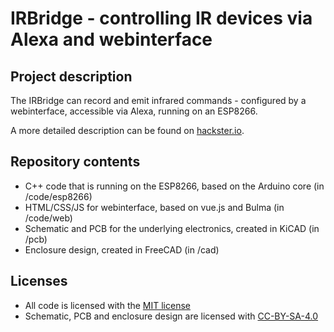 # IRBridge - controlling IR devices via Alexa and webinterface

## Project description
The IRBridge can record and emit infrared commands - configured by a webinterface, accessible via Alexa, running on an ESP8266.

A more detailed description can be found on [hackster.io](https://www.hackster.io/har-bra/irbridge-controlling-ir-devices-via-alexa-and-webinterface-66ca06).

## Repository contents
* C++ code that is running on the ESP8266, based on the Arduino core (in /code/esp8266)
* HTML/CSS/JS for webinterface, based on vue.js and Bulma (in /code/web)
* Schematic and PCB for the underlying electronics, created in KiCAD (in /pcb)
* Enclosure design, created in FreeCAD (in /cad)

## Licenses
* All code is licensed with the [MIT license](https://opensource.org/licenses/MIT)
* Schematic, PCB and enclosure design are licensed with [CC-BY-SA-4.0](https://creativecommons.org/licenses/by-sa/4.0/)
